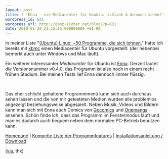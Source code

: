 ```yaml
---
layout: post
title: ! 'Enna - ein Mediacenter für Ubuntu: schlank & dennoch schön!'
wordpress_id: 631
wordpress_url: http://ganz-sicher.net/blog/?p=631
date: 2010-01-20 21:15:15.000000000 +01:00
---
```

In meiner Liste "<a href="http://ganz-sicher.net/blog/ubuntu/ubuntu-linux-50-programme-die-sich-lohnen/" target="_blank">(Ubuntu) Linux: ~50 Programme, die sich lohnen.</a>" hatte ich bereits mit <a href="http://xbmc.org/" target="_blank">xbmc</a> einen Mediacenter für Ubuntu vorgestellt. (der nebenbei bemerkt auch unter Windows und Mac läuft)

Ein weiterer interessanter <em>Mediacenter</em> für Ubuntu ist <a href="http://enna.geexbox.org/" target="_blank">Enna</a>. Derzeit lautet die Versionsnummer v0.4.0, das Programm ist also noch in einem recht frühen Stadium. Bei meinen Tests lief Enna dennoch immer flüssig.
<!--more-->

<img class="borderimg centered" src="/wp-content/uploads/enna1.png" alt="" />

<img class="borderimg centered" src="/wp-content/uploads/enna2.png" alt="" />

Das eher schlicht gehaltene Programmmenü kann sich auch durchaus sehen lassen und die von mir getesteten Medien wurden alle problemlos angezeigt beziehungsweise abgespielt. Neben Musik, Videos und Bildern kann man sich mit Enna auch Comics von <a href="http://www.gocomics.com/" target="_blank">Gocomics</a> und <a href="http://www.onemanga.com/" target="_blank">Onemanga</a> ansehen.
Schön finde ich, dass das Programm im Fenstermodus läuft und man es dadurch auch bequem neben dem normalen PC-Betrieb benutzen kann.

<div class="infobox">
<a href="http://enna.geexbox.org/" class="homelink" target="_blank">Homepage</a> | <a href="http://enna.geexbox.org/features.html" class="info" target="_blank">Kompette Liste der Programmfeatures</a> | <a href="http://enna.geexbox.org/download.html" class="packagelink" target="_blank">Installationsanleitung / Download</a>
</div>

(<a href="http://blogausgraz.wordpress.com/2010/01/14/enna-multimedia-center-fr-ubuntu/">via</a>, thx)
